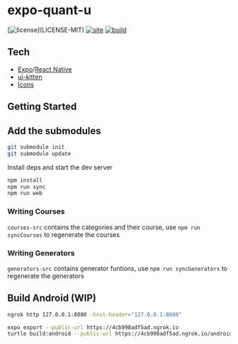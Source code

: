 # expo-quant-u

[![license](https://img.shields.io/badge/license-MIT%2FApache--2.0-blue")](LICENSE-MIT)
[![site](https://img.shields.io/badge/www-quantu-blue.svg)](https://quantu.app/)
[![build](https://github.com/quantu-app/expo-quant-u/workflows/Test/badge.svg)](https://github.com/quantu-app/expo-quant-u/actions?query=workflow%3ABuild)

## Tech

- [Expo](https://docs.expo.io/)/[React Native](https://reactnative.dev/docs/getting-started)
- [ui-kitten](https://akveo.github.io/react-native-ui-kitten/docs/)
- [Icons](https://akveo.github.io/eva-icons/#/)

## Getting Started

## Add the submodules

```bash
git submodule init
git submodule update
```

Install deps and start the dev server

```bash
npm install
npm run sync
npm run web
```

### Writing Courses

`courses-src` contains the categories and their course, use `npm run syncCourses` to regenerate the courses

### Writing Generators

`generators-src` contains generator funtions, use `npm run syncGenerators` to regenerate the generators

## Build Android (WIP)

```bash
ngrok http 127.0.0.1:8080 -host-header="127.0.0.1:8080"
```

```bash
expo export --public-url https://4cb998adf5ad.ngrok.io
turtle build:android --public-url https://4cb998adf5ad.ngrok.io/android-index.json
```
